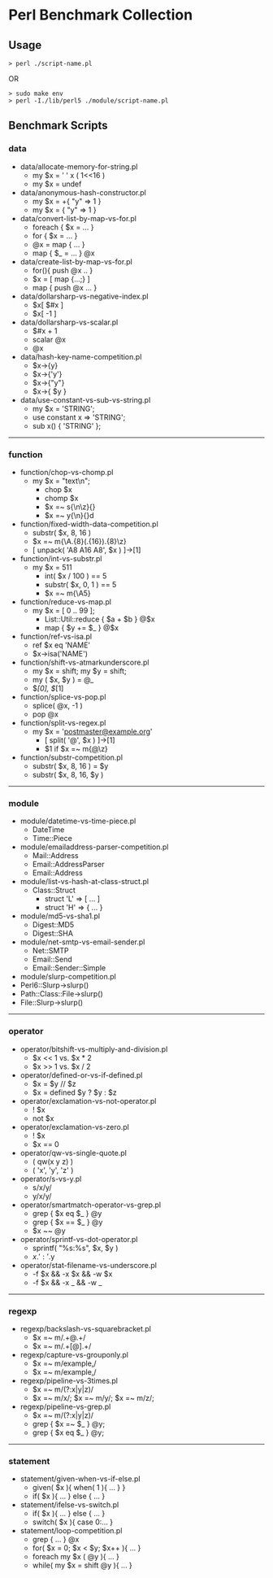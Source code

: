 # Perl Benchmark Collection

## Usage
	> perl ./script-name.pl

 OR

	> sudo make env
	> perl -I./lib/perl5 ./module/script-name.pl

## Benchmark Scripts

### data
  - data/allocate-memory-for-string.pl
    - my $x = ' ' x ( 1<<16 )
    - my $x = undef
  - data/anonymous-hash-constructor.pl
    - my $x = +{ "y" => 1 }
    - my $x = { "y" => 1 }
  - data/convert-list-by-map-vs-for.pl
    - foreach { $x = ... }
    - for { $x = ... }
    - @x = map { ... }
    - map { $_ = ... } @x
  - data/create-list-by-map-vs-for.pl
    - for(){ push @x .. }
    - $x = [ map {...;} ]
    - map { push @x ... }
  - data/dollarsharp-vs-negative-index.pl
    - $x[ $#x ]
    - $x[ -1 ]
  - data/dollarsharp-vs-scalar.pl
    - $#x + 1
    - scalar @x
    - @x
  - data/hash-key-name-competition.pl
    - $x->{y}
    - $x->{'y'}
    - $x->{"y"}
    - $x->{ $y }
  - data/use-constant-vs-sub-vs-string.pl
    - my $x = 'STRING';
    - use constant x => 'STRING';
    - sub x() { 'STRING' };

----
### function
  - function/chop-vs-chomp.pl
    - my $x = "text\n";
      - chop $x
      - chomp $x
      - $x =~ s{\n\z}{}
      - $x =~ y{\n}{}d
  - function/fixed-width-data-competition.pl
    - substr( $x, 8, 16 )
    - $x =~ m{\A.{8}(.{16}).{8}\z}
    - [ unpack( 'A8 A16 A8', $x ) ]->[1]
  - function/int-vs-substr.pl
    - my $x = 511
      - int( $x / 100 ) == 5
      - substr( $x, 0, 1 ) == 5
      - $x =~ m{\A5}
  - function/reduce-vs-map.pl
    - my $x = [ 0 .. 99 ];
      - List::Util::reduce { $a + $b } @$x
      - map { $y += $_ } @$x
  - function/ref-vs-isa.pl
    - ref $x eq 'NAME'
    - $x->isa('NAME')
  - function/shift-vs-atmarkunderscore.pl
    - my $x = shift; my $y = shift;
    - my ( $x, $y ) = @_
    - $_[0], $_[1]
  - function/splice-vs-pop.pl
    - splice( @x, -1 )
    - pop @x
  - function/split-vs-regex.pl
    - my $x = 'postmaster@example.org'
      - [ split( '@', $x ) ]->[1]
      - $1 if $x =~ m{[@](.+)\z}
  - function/substr-competition.pl
    - substr( $x, 8, 16 ) = $y
    - substr( $x, 8, 16, $y )

----
### module
  - module/datetime-vs-time-piece.pl
    - DateTime
    - Time::Piece
  - module/emailaddress-parser-competition.pl
    - Mail::Address 
    - Email::AddressParser
    - Email::Address
  - module/list-vs-hash-at-class-struct.pl
    - Class::Struct
      - struct 'L' => [ ... ]
      - struct 'H' => { ... }
  - module/md5-vs-sha1.pl
    - Digest::MD5
    - Digest::SHA
  - module/net-smtp-vs-email-sender.pl
    - Net::SMTP
    - Email::Send
    - Email::Sender::Simple
  - module/slurp-competition.pl
   - Perl6::Slurp->slurp()
   - Path::Class::File->slurp()
   - File::Slurp->slurp()

----
### operator
  - operator/bitshift-vs-multiply-and-division.pl
    - $x << 1 vs. $x * 2
    - $x >> 1 vs. $x / 2
  - operator/defined-or-vs-if-defined.pl
    - $x = $y // $z
    - $x = defined $y ? $y : $z
  - operator/exclamation-vs-not-operator.pl
    - ! $x
    - not $x
  - operator/exclamation-vs-zero.pl
    - ! $x
    - $x == 0
  - operator/qw-vs-single-quote.pl
    - ( qw(x y z) )
    - ( 'x', 'y', 'z' )
  - operator/s-vs-y.pl
    - s/x/y/
    - y/x/y/
  - operator/smartmatch-operator-vs-grep.pl
    - grep { $x eq $_ } @y
    - grep { $x == $_ } @y
    - $x ~~ @y
  - operator/sprintf-vs-dot-operator.pl
    - sprintf( "%s:%s", $x, $y )
    - $x.':'.$y
  - operator/stat-filename-vs-underscore.pl
    - -f $x && -x $x && -w $x
    - -f $x && -x _ && -w _

----
### regexp
  - regexp/backslash-vs-squarebracket.pl
    - $x =~ m/.+\@.+/
    - $x =~ m/.+[@].+/
  - regexp/capture-vs-grouponly.pl
    - $x =~ m/example[.](jp|com|net|org)/
    - $x =~ m/example[.](?:jp|com|net|org)/
  - regexp/pipeline-vs-3times.pl
    - $x =~ m/(?:x|y|z)/
    - $x =~ m/x/; $x =~ m/y/; $x =~ m/z/;
  - regexp/pipeline-vs-grep.pl
    - $x =~ m/(?:x|y|z)/
    - grep { $x =~ $_ } @y;
    - grep { $x eq $_ } @y;

----
### statement
  - statement/given-when-vs-if-else.pl
    - given( $x ){ when( 1 ){ ... } }
    - if( $x ){ ... } else { ... }
  - statement/ifelse-vs-switch.pl
    - if( $x ){ ... } else { ... }
    - switch( $x ){ case 0:... }
  - statement/loop-competition.pl
    - grep { ... } @x
    - for( $x = 0; $x < $y; $x++ ){ ... }
    - foreach my $x ( @y ){ ... }
    - while( my $x = shift @y ){ ... }

